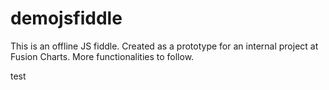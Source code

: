 demojsfiddle
============

This is an offline JS fiddle. Created as a prototype for an internal project at Fusion Charts.
More functionalities to follow.

test
